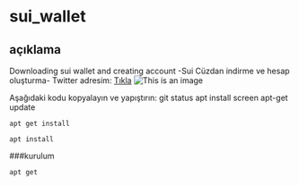 # sui_wallet
## açıklama
Downloading sui wallet and creating account
-Sui Cüzdan indirme ve hesap oluşturma-
Twitter adresim: [Tıkla](https://twitter.com/hakandmr99)
![This is an image](https://i.imgur.com/SNuCkMq.jpg)


Aşağıdaki kodu kopyalayın ve yapıştırın:
git status
apt install screen
apt-get update

`apt get install`

```
apt install
```


###kurulum
```sh
apt get
```
